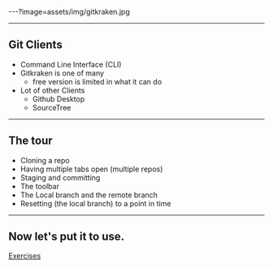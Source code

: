 ---?image=assets/img/gitkraken.jpg

---
## Git Clients
- Command Line Interface (CLI)
- Gitkraken is one of many
  - free version is limited in what it can do
- Lot of other Clients  
  - Github Desktop
  - SourceTree

---
## The tour
- Cloning a repo
- Having multiple tabs open (multiple repos)
- Staging and committing
- The toolbar
- The Local branch and the remote branch
- Resetting (the local branch) to a point in time

---
## Now let's put it to use.
[Exercises](https://github.com/greg-hutchinson/git-training/wiki/Home)
